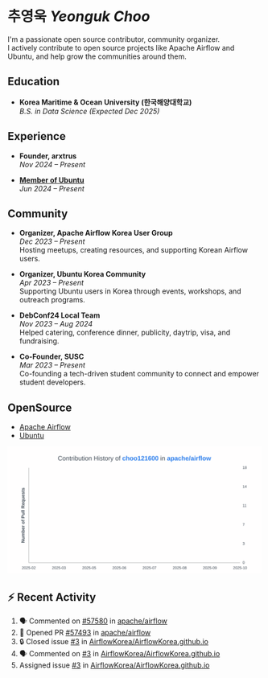 # 추영욱 *Yeonguk Choo*

I'm a passionate open source contributor, community organizer.  
I actively contribute to open source projects like Apache Airflow and Ubuntu, and help grow the communities around them.  

## Education

- **Korea Maritime & Ocean University (한국해양대학교)**  
  *B.S. in Data Science (Expected Dec 2025)*  

## Experience
- **Founder, arxtrus**  
  _Nov 2024 – Present_  

- **[Member of Ubuntu](https://launchpad.net/~ubuntumembers)**  
  _Jun 2024 – Present_  


## Community

- **Organizer, Apache Airflow Korea User Group**  
  _Dec 2023 – Present_  
  Hosting meetups, creating resources, and supporting Korean Airflow users.

- **Organizer, Ubuntu Korea Community**  
  _Apr 2023 – Present_  
  Supporting Ubuntu users in Korea through events, workshops, and outreach programs.

- **DebConf24 Local Team**  
  _Nov 2023 – Aug 2024_  
  Helped catering, conference dinner, publicity, daytrip, visa, and fundraising.

- **Co-Founder, SUSC**  
  _Mar 2023 – Present_  
  Co-founding a tech-driven student community to connect and empower student developers.

## OpenSource
- [Apache Airflow](https://github.com/apache/airflow/pulls?q=is%3Apr+author%3Achoo121600+)
- [Ubuntu](https://launchpad.net/~choo121600)

![Contribution Graph](images/choo121600-apache-airflow-contribution-graph.svg)


## :zap: Recent Activity
<!--START_SECTION:activity-->
1. 🗣 Commented on [#57580](https://github.com/apache/airflow/pull/57580#issuecomment-3469694237) in [apache/airflow](https://github.com/apache/airflow)
2. 💪 Opened PR [#57493](undefined) in [apache/airflow](https://github.com/apache/airflow)
3. 🔒 Closed issue [#3](https://github.com/AirflowKorea/AirflowKorea.github.io/issues/3) in [AirflowKorea/AirflowKorea.github.io](https://github.com/AirflowKorea/AirflowKorea.github.io)
4. 🗣 Commented on [#3](https://github.com/AirflowKorea/AirflowKorea.github.io/issues/3#issuecomment-3454699067) in [AirflowKorea/AirflowKorea.github.io](https://github.com/AirflowKorea/AirflowKorea.github.io)
5.  Assigned issue [#3](https://github.com/AirflowKorea/AirflowKorea.github.io/issues/3) in [AirflowKorea/AirflowKorea.github.io](https://github.com/AirflowKorea/AirflowKorea.github.io)
<!--END_SECTION:activity-->
